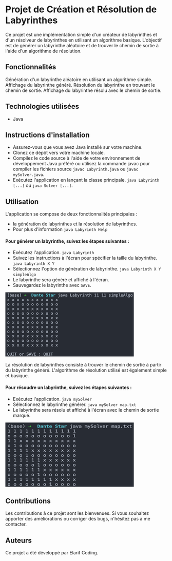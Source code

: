 # Projet de Création et Résolution de Labyrinthes

Ce projet est une implémentation simple d'un créateur de labyrinthes et d'un résolveur de labyrinthes en utilisant un algorithme basique. L'objectif est de générer un labyrinthe aléatoire et de trouver le chemin de sortie à l'aide d'un algorithme de résolution.

<h2>Fonctionnalités</h2>

Génération d'un labyrinthe aléatoire en utilisant un algorithme simple.
Affichage du labyrinthe généré.
Résolution du labyrinthe en trouvant le chemin de sortie.
Affichage du labyrinthe résolu avec le chemin de sortie.

<h2>Technologies utilisées</h2>

- Java
  
<h2>Instructions d'installation</h2>

- Assurez-vous que vous avez Java installé sur votre machine.
- Clonez ce dépôt vers votre machine locale.
- Compilez le code source à l'aide de votre environnement de développement Java préféré ou utilisez la commande javac pour compiler les fichiers source ```javac Labyrinth.java``` ou ```javac mySolver.java```.
- Exécutez l'application en lançant la classe principale. ```java Labyrinth [...]``` ou ```java Solver [...]```.
  
<h2>Utilisation</h2>

L'application se compose de deux fonctionnalités principales : 
- la génération de labyrinthes et la résolution de labyrinthes.
- Pour plus d'information ```java Labyrinth Help```

<h4>Pour générer un labyrinthe, suivez les étapes suivantes :</h4>

- Exécutez l'application. ```java Labyrinth```
- Suivez les instructions à l'écran pour spécifier la taille du labyrinthe. ```java Labyrinth X Y```
- Sélectionnez l'option de génération de labyrinthe. ```java Labyrinth X Y simpleAlgo```
- Le labyrinthe sera généré et affiché à l'écran.
- Sauvegardez le labyrinthe avec ```SAVE```.

<img src="Screenshot/Labyrinthe.png" width="400" height="200" alt="Texte alternatif">
  
La résolution de labyrinthes consiste à trouver le chemin de sortie à partir du labyrinthe généré. L'algorithme de résolution utilisé est également simple et basique.

<h4>Pour résoudre un labyrinthe, suivez les étapes suivantes :</h4>

- Exécutez l'application. ```java mySolver```
- Sélectionnez le labyrinthe générer. ```java mySolver map.txt```
- Le labyrinthe sera résolu et affiché à l'écran avec le chemin de sortie marqué.

<img src="Screenshot/Resolveur.png" width="400" height="200" alt="Texte alternatif">

<h2>Contributions</h2>

Les contributions à ce projet sont les bienvenues. Si vous souhaitez apporter des améliorations ou corriger des bugs, n'hésitez pas à me contacter.

<h2>Auteurs</h2>

Ce projet a été développé par Elarif Coding.
